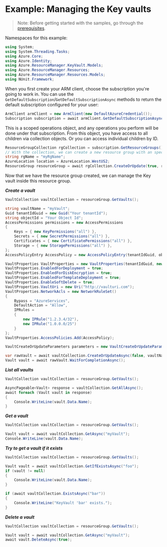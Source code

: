 # Example: Managing the Key vaults

>Note: Before getting started with the samples, go through the [prerequisites](https://github.com/Azure/azure-sdk-for-net/tree/main/sdk/resourcemanager/Azure.ResourceManager#prerequisites).

Namespaces for this example:

```C# Snippet:Manage_KeyVaults_Namespaces
using System;
using System.Threading.Tasks;
using Azure.Core;
using Azure.Identity;
using Azure.ResourceManager.KeyVault.Models;
using Azure.ResourceManager.Resources;
using Azure.ResourceManager.Resources.Models;
using NUnit.Framework;
```

When you first create your ARM client, choose the subscription you're going to work in. You can use the `GetDefaultSubscription`/`GetDefaultSubscriptionAsync` methods to return the default subscription configured for your user:

```C# Snippet:Readme_DefaultSubscription
ArmClient armClient = new ArmClient(new DefaultAzureCredential());
Subscription subscription = await armClient.GetDefaultSubscriptionAsync();
```

This is a scoped operations object, and any operations you perform will be done under that subscription. From this object, you have access to all children via collection objects. Or you can access individual children by ID.

```C# Snippet:Readme_GetResourceGroupCollection
ResourceGroupCollection rgCollection = subscription.GetResourceGroups();
// With the collection, we can create a new resource group with an specific name
string rgName = "myRgName";
AzureLocation location = AzureLocation.WestUS2;
ResourceGroup resourceGroup = await rgCollection.CreateOrUpdate(true, rgName, new ResourceGroupData(location)).WaitForCompletionAsync();
```

Now that we have the resource group created, we can manage the Key vault inside this resource group.

***Create a vault***

```C# Snippet:Managing_KeyVaults_CreateAVault
VaultCollection vaultCollection = resourceGroup.GetVaults();

string vaultName = "myVault";
Guid tenantIdGuid = new Guid("Your tenantId");
string objectId = "Your Object Id";
AccessPermissions permissions = new AccessPermissions
{
    Keys = { new KeyPermissions("all") },
    Secrets = { new SecretPermissions("all") },
    Certificates = { new CertificatePermissions("all") },
    Storage = { new StoragePermissions("all") },
};
AccessPolicyEntry AccessPolicy = new AccessPolicyEntry(tenantIdGuid, objectId, permissions);

VaultProperties VaultProperties = new VaultProperties(tenantIdGuid, new Models.Sku(SkuFamily.A, SkuName.Standard));
VaultProperties.EnabledForDeployment = true;
VaultProperties.EnabledForDiskEncryption = true;
VaultProperties.EnabledForTemplateDeployment = true;
VaultProperties.EnableSoftDelete = true;
VaultProperties.VaultUri = new Uri("http://vaulturi.com");
VaultProperties.NetworkAcls = new NetworkRuleSet()
{
    Bypass = "AzureServices",
    DefaultAction = "Allow",
    IPRules =
    {
        new IPRule("1.2.3.4/32"),
        new IPRule("1.0.0.0/25")
    }
};
VaultProperties.AccessPolicies.Add(AccessPolicy);

VaultCreateOrUpdateParameters parameters = new VaultCreateOrUpdateParameters(AzureLocation.WestUS, VaultProperties);

var rawVault = await vaultCollection.CreateOrUpdateAsync(false, vaultName, parameters).ConfigureAwait(false);
Vault vault = await rawVault.WaitForCompletionAsync();
```

***List all vaults***

```C# Snippet:Managing_KeyVaults_ListAllVaults
VaultCollection vaultCollection = resourceGroup.GetVaults();

AsyncPageable<Vault> response = vaultCollection.GetAllAsync();
await foreach (Vault vault in response)
{
    Console.WriteLine(vault.Data.Name);
}
```

***Get a vault***

```C# Snippet:Managing_KeyVaults_GetAVault
VaultCollection vaultCollection = resourceGroup.GetVaults();

Vault vault = await vaultCollection.GetAsync("myVault");
Console.WriteLine(vault.Data.Name);
```

***Try to get a vault if it exists***

```C# Snippet:Managing_KeyVaults_GetAVaultIfExists
VaultCollection vaultCollection = resourceGroup.GetVaults();

Vault vault = await vaultCollection.GetIfExistsAsync("foo");
if (vault != null)
{
    Console.WriteLine(vault.Data.Name);
}

if (await vaultCollection.ExistsAsync("bar"))
{
    Console.WriteLine("KeyVault 'bar' exists.");
}
```

***Delete a vault***

```C# Snippet:Managing_KeyVaults_DeleteAVault
VaultCollection vaultCollection = resourceGroup.GetVaults();

Vault vault = await vaultCollection.GetAsync("myVault");
await vault.DeleteAsync(true);
```
